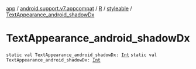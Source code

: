 [app](../../../index.md) / [android.support.v7.appcompat](../../index.md) / [R](../index.md) / [styleable](index.md) / [TextAppearance_android_shadowDx](./-text-appearance_android_shadow-dx.md)

# TextAppearance_android_shadowDx

`static val TextAppearance_android_shadowDx: `[`Int`](https://kotlinlang.org/api/latest/jvm/stdlib/kotlin/-int/index.html)
`static val TextAppearance_android_shadowDx: `[`Int`](https://kotlinlang.org/api/latest/jvm/stdlib/kotlin/-int/index.html)